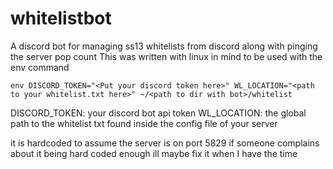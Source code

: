 # whitelistbot
 A discord bot for managing ss13 whitelists from discord along with pinging the server pop count
 This was written with linux in mind to be used with the env command 

 `env DISCORD_TOKEN="<Put your discord token here>" WL_LOCATION="<path to your whitelist.txt here>" ~/<path to dir with bot>/whitelist`

 DISCORD_TOKEN: your discord bot api token 
 WL_LOCATION: the global path to the whitelist txt found inside the config file of your server 

it is hardcoded to assume the server is on port 5829 
if someone complains about it being hard coded enough ill maybe fix it when I have the time
